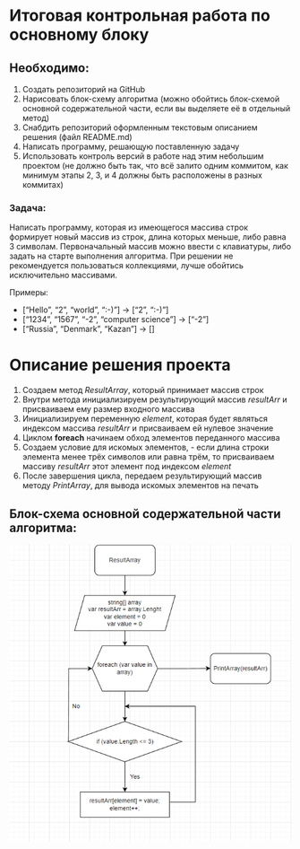 # Итоговая контрольная работа по основному блоку
## Необходимо:
1. Создать репозиторий на GitHub
2. Нарисовать блок-схему алгоритма (можно обойтись блок-схемой основной содержательной части, если вы выделяете её в отдельный метод)
3. Снабдить репозиторий оформленным текстовым описанием решения (файл README.md)
4. Написать программу, решающую поставленную задачу
5. Использовать контроль версий в работе над этим небольшим проектом (не должно быть так, что всё залито одним коммитом, как минимум этапы 2, 3, и 4 должны быть расположены в разных коммитах)
### Задача:
Написать программу, которая из имеющегося массива строк формирует новый массив из строк, длина которых меньше, либо равна 3 символам. Первоначальный массив можно ввести с клавиатуры, либо задать на старте выполнения алгоритма. При решении не рекомендуется пользоваться коллекциями, лучше обойтись исключительно массивами.

Примеры:
+ [“Hello”, “2”, “world”, “:-)”] → [“2”, “:-)”]
+ [“1234”, “1567”, “-2”, “computer science”] → [“-2”]
+ [“Russia”, “Denmark”, “Kazan”] → []

# Описание решения проекта
1. Создаем метод *ResultArray*, который принимает массив строк
2. Внутри метода инициализируем результирующий массив *resultArr* и присваиваем ему размер входного массива
3. Инициализируем переменную *element*, которая будет являться индексом массива *resultArr* и присваиваем ей нулевое значение
4. Циклом **foreach** начинаем обход элементов переданного массива
5. Создаем условие для искомых элементов, - если длина строки элемента менее трёх символов или равна трём, то присваиваем массиву *resultArr* этот элемент под индексом *element*
6. После завершения цикла, передаем результирующий массив методу *PrintArray*, для вывода искомых элементов на печать

## Блок-схема основной содержательной части алгоритма:
![Блок-схема](Block-diagram/2023-10-05_02-05-04.png)